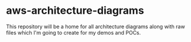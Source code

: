 # aws-architecture-diagrams
This repository will be a home for all architecture diagrams along with raw files which I'm going to create for my demos and POCs.
